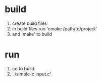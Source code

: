 # build
1. create build files
2. in build files run 'cmake /path/to/project'
3. and 'make' to build

# run
1. cd to build
2. './simple-c input.c'

